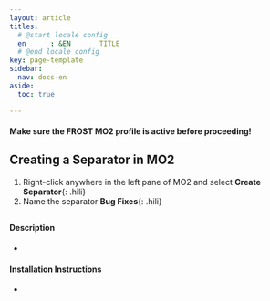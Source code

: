 ```yaml
---
layout: article
titles:
  # @start locale config
  en      : &EN       TITLE
  # @end locale config
key: page-template
sidebar:
  nav: docs-en
aside:
  toc: true

---
```




#### Make sure the **FROST** MO2 profile is active before proceeding!


## Creating a Separator in MO2
1. Right-click anywhere in the left pane of MO2 and select **Create Separator**{: .hili}
2. Name the separator **Bug Fixes**{: .hili}

## []()


#### Description
* 

#### Installation Instructions
* 

